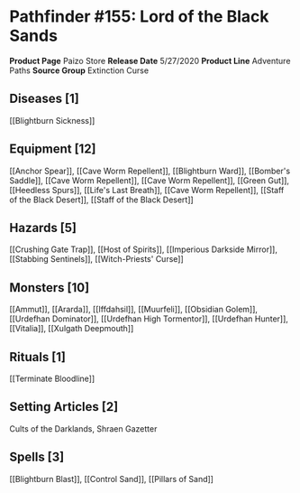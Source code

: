 ﻿---
id: '33'
name: Pathfinder 155. Lord of the Black Sands
rarity: Common
source: null
trait: null
type: Source

---
# Pathfinder #155: Lord of the Black Sands

**Product Page** Paizo Store
**Release Date** 5/27/2020
**Product Line** Adventure Paths
**Source Group** Extinction Curse

## Diseases [1]

[[Blightburn Sickness]]

## Equipment [12]

[[Anchor Spear]], [[Cave Worm Repellent]], [[Blightburn Ward]], [[Bomber's Saddle]], [[Cave Worm Repellent]], [[Cave Worm Repellent]], [[Green Gut]], [[Heedless Spurs]], [[Life's Last Breath]], [[Cave Worm Repellent]], [[Staff of the Black Desert]], [[Staff of the Black Desert]]

## Hazards [5]

[[Crushing Gate Trap]], [[Host of Spirits]], [[Imperious Darkside Mirror]], [[Stabbing Sentinels]], [[Witch-Priests' Curse]]

## Monsters [10]

[[Ammut]], [[Ararda]], [[Iffdahsil]], [[Muurfeli]], [[Obsidian Golem]], [[Urdefhan Dominator]], [[Urdefhan High Tormentor]], [[Urdefhan Hunter]], [[Vitalia]], [[Xulgath Deepmouth]]

## Rituals [1]

[[Terminate Bloodline]]

## Setting Articles [2]

Cults of the Darklands, Shraen Gazetter

## Spells [3]

[[Blightburn Blast]], [[Control Sand]], [[Pillars of Sand]]